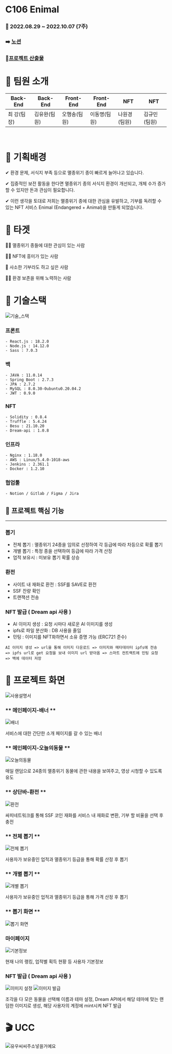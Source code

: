 # C106 Enimal

### 📢 2022.08.29 ~ 2022.10.07 (7주)

### :arrow_right: [노션](https://selective-spectrum-c0a.notion.site/Enimal-09dba286b744472f8854dcf122d9e313)

### 📃[프로젝트 산출물](https://lab.ssafy.com/s07-blockchain-nft-sub2/S07P22C106/-/tree/master/exec)
# 🍯 팀원 소개

|Back-End|Back-End|Front-End|Front-End|NFT|NFT|
|-----|---|---|---|---|---|
|최 강(팀장)|김유완(팀원)|오행송(팀원)|이동명(팀원)|나원경(팀원)|김규민(팀원)|
<br/>

# 🐣 기획배경

✔ 환경 문제, 서식지 부족 등으로 멸종위기 종이 빠르게 늘어나고 있습니다. 

✔ 집중적인 보전 활동을 한다면 멸종위기 종의 서식지 환경이 개선되고, 개체 수가 증가할 수 있지만 돈과 관심이 필요합니다. 

✔ 이런 생각을 토대로 저희는 멸종위기 종에 대한 관심을 유발하고, 기부를 독려할 수 있는 NFT 서비스 Enimal (Endangered + Animal)을 만들게 되었습니다.
<br/>
# 🎯 타겟

🙍‍♀️ 멸종위기 종들에 대한 관심이 있는 사람

🙍‍♂️ NFT에 흥미가 있는 사람

🙍‍ 사소한 기부라도 하고 싶은 사람

🙍‍♂️ 환경 보존을 위해 노력하는 사람
<br/>

# 🐇 기술스택

![기술_스택](/uploads/1cc364edc8b752cb7969fbfa8289d710/기술_스택.jpg)

### 프론트
    - React.js : 18.2.0
    - Node.js : 14.12.0
    - Sass : 7.0.3
### 백
    - JAVA : 11.0.14
    - Spring Boot : 2.7.3
    - JPA : 2.7.2
    - MySQL : 8.0.30-0ubuntu0.20.04.2
    - JWT : 0.9.0
### NFT
    - Solidity : 0.8.4
    - Truffle : 5.4.24
    - Besu : 21.10.20
    - Dream-api : 1.0.8
### 인프라
    - Nginx : 1.18.0
    - AWS : Linux/5.4.0-1018-aws
    - Jenkins : 2.361.1
    - Docker : 1.2.10
### 협업툴
    - Notion / Gitlab / Figma / Jira


## 🐑 프로젝트 핵심 기능

---

### 뽑기

- 전체 뽑기 : 멸종위기 24종을 임의로 선정하여 각 등급에 따라 차등으로 확률 뽑기
- 개별 뽑기 : 특정 종을 선택하여 등급에 따라 가격 산정
- 업적 보유시 : 미보유 뽑기 확률 상승

### 환전

- 사이트 내 재화로 환전 : SSF를 SAVE로 환전
- SSF 잔량 확인
- 트랜잭션 전송

### NFT 발급 ( Dream api 사용 )

- AI 이미지 생성 : 요청 시마다 새로운 AI 이미지를 생성
- ipfs로 파일 분산화 : DB 사용을 줄임
- 민팅 : 이미지를 NFT화하면서 소유 증명 가능 (ERC721 준수)

```vbnet
AI 이미지 생성 => url을 통해 이미지 다운로드 => 이미지와 메타데이터 ipfs에 전송
=> ipfs url로 get 요청을 보내 이미지 url 받아옴 => 스마트 컨트랙트에 민팅 요청
=> 백에 데이터 저장
```

# 🐑 프로젝트 화면
![사용설명서](/uploads/58278b8b3e9c1f7c3d712396d380bb8c/사용설명서.png)

### ** 메인페이지-배너 **
![배너](/uploads/a541b5562f32508ee1a754ba1cb35a5b/image.png)

서비스에 대한 간단한 소개 페이지를 갈 수 있는 배너

### ** 메인페이지-오늘의동물 **
![오늘의동물](/uploads/eaaa800e5775c73845c40b881e703baf/image.png)

매일 랜덤으로 24종의 멸종위기 동물에 관한 내용을 보여주고, 영상 시청할 수 있도록 유도

### ** 상단바-환전 **
![환전](/uploads/609ecbb9f785e72847c2482ff3b228f6/image.png)

싸피네트워크를 통해 SSF 코인 재화를 서비스 내 재화로 변환, 기부 할 비율을 선택 후 충전

### ** 전체 뽑기 **

![전체 뽑기](/uploads/2c8b727fc768d996e73d3c93dda0bac3/image.png)

사용자가 보유중인 업적과 멸종위기 등급을 통해 확률 산정 후 뽑기

### ** 개별 뽑기 **

![개별 뽑기](/uploads/1064d54d83a48439f6c97b342778f079/image.png)

사용자가 보유중인 업적과 멸종위기 등급을 통해 가격 산정 후 뽑기

### ** 뽑기 화면 **

![뽑기 화면](/uploads/60ad8972db1bf757ddafae14d1cdf01b/image.png)

### **마이페이지**

![기본정보](/uploads/92204f09f3949061d96ec6c69e88eb76/image.png)

현재 나의 랭킹, 업적별 획득 현황 등 사용자 기본정보

### NFT 발급 ( Dream api 사용 )

![이미지 설정](/uploads/58950cac278242060a596673d0480b15/1.png)
![이미지 발급](/uploads/b75a38609a0ea035b261e0944b8c3ebe/2.png)

조각을 다 모은 동물을 선택해 이름과 테마 설정,
Dream API에서 해당 테마에 맞는 랜덤한 이미지로 생성,
해당 사용자의 계정에 mint시켜 NFT 발급

# 🎬 UCC
![유우씨씨주소넣을거예요](https://www.notion.so/c6050e575e3243b3b65d8b53f45be3ab#b1e42f85783f4553923618d65f7bb623)



